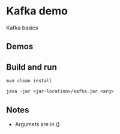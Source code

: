 # Kafka demo

Kafka basics

## Demos



## Build and run

```
mvn clean install

java -jar <jar-location>/kafka.jar <arg>
```

## Notes

-  Argumets are in ()

